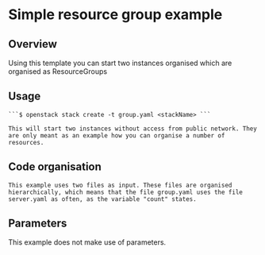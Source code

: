# Simple resource group example

## Overview

Using this template you can start two instances organised which are organised as ResourceGroups

## Usage

    ```$ openstack stack create -t group.yaml <stackName> ```

    This will start two instances without access from public network. They are only meant as an example how you can organise a number of resources.

## Code organisation
    
    This example uses two files as input. These files are organised hierarchically, which means that the file group.yaml uses the file server.yaml as often, as the variable "count" states.

## Parameters

This example does not make use of parameters.
